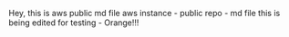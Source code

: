 Hey, this is aws public md file
aws instance - public repo - md file
this is being edited for testing - Orange!!!
